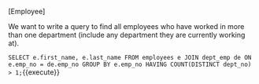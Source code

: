 [Employee]

We want to write a query to find all employees who have worked in more than one department (include any department they are currently working at).

``
SELECT e.first_name, e.last_name
FROM employees e
JOIN dept_emp de ON e.emp_no = de.emp_no
GROUP BY e.emp_no
HAVING COUNT(DISTINCT dept_no) > 1;
``{{execute}}


